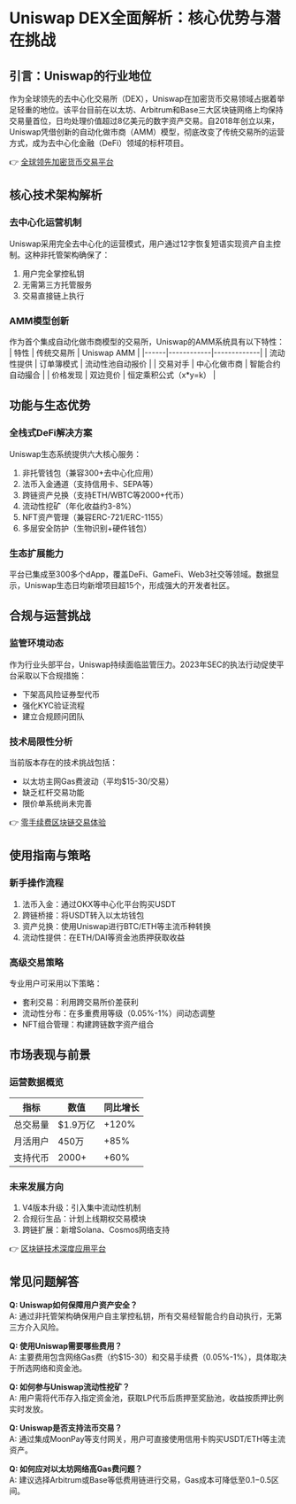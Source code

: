 # Uniswap DEX全面解析：核心优势与潜在挑战

## 引言：Uniswap的行业地位
作为全球领先的去中心化交易所（DEX），Uniswap在加密货币交易领域占据着举足轻重的地位。该平台目前在以太坊、Arbitrum和Base三大区块链网络上均保持交易量首位，日均处理价值超过8亿美元的数字资产交易。自2018年创立以来，Uniswap凭借创新的自动化做市商（AMM）模型，彻底改变了传统交易所的运营方式，成为去中心化金融（DeFi）领域的标杆项目。

👉 [全球领先加密货币交易平台](https://bit.ly/okx_welcome)

## 核心技术架构解析

### 去中心化运营机制
Uniswap采用完全去中心化的运营模式，用户通过12字恢复短语实现资产自主控制。这种非托管架构确保了：
1. 用户完全掌控私钥
2. 无需第三方托管服务
3. 交易直接链上执行

### AMM模型创新
作为首个集成自动化做市商模型的交易所，Uniswap的AMM系统具有以下特性：
| 特性 | 传统交易所 | Uniswap AMM |
|------|------------|-------------|
| 流动性提供 | 订单簿模式 | 流动性池自动报价 |
| 交易对手 | 中心化做市商 | 智能合约自动撮合 |
| 价格发现 | 双边竞价 | 恒定乘积公式（x*y=k） |

## 功能与生态优势

### 全栈式DeFi解决方案
Uniswap生态系统提供六大核心服务：
1. 非托管钱包（兼容300+去中心化应用）
2. 法币入金通道（支持信用卡、SEPA等）
3. 跨链资产兑换（支持ETH/WBTC等2000+代币）
4. 流动性挖矿（年化收益约3-8%）
5. NFT资产管理（兼容ERC-721/ERC-1155）
6. 多层安全防护（生物识别+硬件钱包）

### 生态扩展能力
平台已集成至300多个dApp，覆盖DeFi、GameFi、Web3社交等领域。数据显示，Uniswap生态日均新增项目超15个，形成强大的开发者社区。

## 合规与运营挑战

### 监管环境动态
作为行业头部平台，Uniswap持续面临监管压力。2023年SEC的执法行动促使平台采取以下合规措施：
- 下架高风险证券型代币
- 强化KYC验证流程
- 建立合规顾问团队

### 技术局限性分析
当前版本存在的技术挑战包括：
- 以太坊主网Gas费波动（平均$15-30/交易）
- 缺乏杠杆交易功能
- 限价单系统尚未完善

👉 [零手续费区块链交易体验](https://bit.ly/okx_welcome)

## 使用指南与策略

### 新手操作流程
1. 法币入金：通过OKX等中心化平台购买USDT
2. 跨链桥接：将USDT转入以太坊钱包
3. 资产兑换：使用Uniswap进行BTC/ETH等主流币种转换
4. 流动性提供：在ETH/DAI等资金池质押获取收益

### 高级交易策略
专业用户可采用以下策略：
- 套利交易：利用跨交易所价差获利
- 流动性分布：在多重费用等级（0.05%-1%）间动态调整
- NFT组合管理：构建跨链数字资产组合

## 市场表现与前景

### 运营数据概览
| 指标 | 数值 | 同比增长 |
|------|------|----------|
| 总交易量 | $1.9万亿 | +120% |
| 月活用户 | 450万 | +85% |
| 支持代币 | 2000+ | +60% |

### 未来发展方向
1. V4版本升级：引入集中流动性机制
2. 合规衍生品：计划上线期权交易模块
3. 跨链扩展：新增Solana、Cosmos网络支持

👉 [区块链技术深度应用平台](https://bit.ly/okx_welcome)

## 常见问题解答

**Q: Uniswap如何保障用户资产安全？**  
A: 通过非托管架构确保用户自主掌控私钥，所有交易经智能合约自动执行，无第三方介入风险。

**Q: 使用Uniswap需要哪些费用？**  
A: 主要费用包含网络Gas费（约$15-30）和交易手续费（0.05%-1%），具体取决于所选网络和资金池。

**Q: 如何参与Uniswap流动性挖矿？**  
A: 用户需将代币存入指定资金池，获取LP代币后质押至奖励池，收益按质押比例实时发放。

**Q: Uniswap是否支持法币交易？**  
A: 通过集成MoonPay等支付网关，用户可直接使用信用卡购买USDT/ETH等主流资产。

**Q: 如何应对以太坊网络高Gas费问题？**  
A: 建议选择Arbitrum或Base等低费用链进行交易，Gas成本可降低至$0.1-$0.5区间。